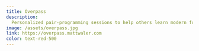 ```yaml
---
title: Overpass
description:
  Personalized pair-programming sessions to help others learn modern frontend development technologies and tooling.
image: /assets/overpass.jpg
link: https://overpass.mattwaler.com
color: text-red-500
---
```

